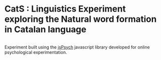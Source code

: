 # CatS : Linguistics Experiment exploring the Natural word formation in Catalan language

<img href="https://www.jspsych.org/7.2/img/jspsych-logo.jpg"></img>
 
Experiment built using the <a href="https://www.jspsych.org/7.2/">jsPsych</a> javascript library developed for online psychological experimentation. 
